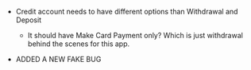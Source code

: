 








- Credit account needs to have different options than Withdrawal and Deposit
    - It should have Make Card Payment only? Which is just withdrawal behind the scenes for this app.

- ADDED A NEW FAKE BUG 